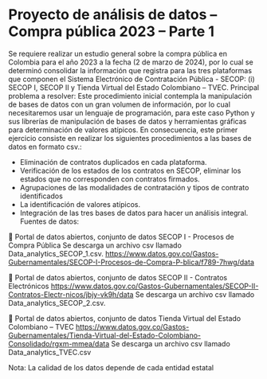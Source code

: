 # Proyecto de análisis de datos – Compra pública 2023 – Parte 1

Se requiere realizar un estudio general sobre la compra pública en Colombia para el año 2023 a la fecha (2 de marzo de 2024), por lo cual se determinó consolidar la información que registra para las tres plataformas que componen el Sistema Electrónico de Contratación Pública - SECOP: (i) SECOP I, SECOP II y Tienda Virtual del Estado Colombiano – TVEC. 
Principal problema a resolver:
Este procedimiento inicial contempla la manipulación de bases de datos con un gran volumen de información, por lo cual necesitaremos usar un lenguaje de programación, para este caso Python y sus librerías de manipulación de bases de datos y herramientas gráficas para determinación de valores atípicos.
En consecuencia, este primer ejercicio consiste en realizar los siguientes procedimientos a las bases de datos en formato csv.: 

-	Eliminación de contratos duplicados en cada plataforma.
-	Verificación de los estados de los contratos en SECOP, eliminar los estados que no corresponden con contratos firmados.
-	Agrupaciones de las modalidades de contratación y tipos de contrato identificados
-	La identificación de valores atípicos.
-	Integración de las tres bases de datos para hacer un análisis integral.
Fuentes de datos:

	Portal de datos abiertos, conjunto de datos SECOP I - Procesos de Compra Pública
Se descarga un archivo csv llamado Data_analytics_SECOP_1.csv.
https://www.datos.gov.co/Gastos-Gubernamentales/SECOP-I-Procesos-de-Compra-P-blica/f789-7hwg/data
 

	Portal de datos abiertos, conjunto de datos SECOP II - Contratos Electrónicos
https://www.datos.gov.co/Gastos-Gubernamentales/SECOP-II-Contratos-Electr-nicos/jbjy-vk9h/data
Se descarga un archivo csv llamado Data_analytics_SECOP_2.csv. 
 

	Portal de datos abiertos, conjunto de datos Tienda Virtual del Estado Colombiano – TVEC
https://www.datos.gov.co/Gastos-Gubernamentales/Tienda-Virtual-del-Estado-Colombiano-Consolidado/rgxm-mmea/data
Se descarga un archivo csv llamado Data_analytics_TVEC.csv 

 
 Nota: La calidad de los datos depende de cada entidad estatal
